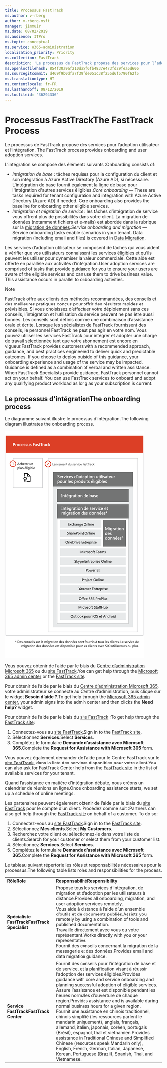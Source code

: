 ```yaml
---
title: Processus FastTrack
ms.author: v-rberg
author: v-rberg-msft
manager: jimmuir
ms.date: 08/02/2019
ms.audience: ITPro
ms.topic: conceptual
ms.service: o365-administration
localization_priority: Priority
ms.collection: FastTrack
description: 'Le processus de FastTrack propose des services pour l’adoption utilisateur et l’intégration. '
ms.openlocfilehash: 854f30a9af210da5f6fb4837e473fd29fea5d606
ms.sourcegitcommit: d469f9b0dfa7f39fde051c38f255d6f5790f62f5
ms.translationtype: HT
ms.contentlocale: fr-FR
ms.lasthandoff: 08/12/2019
ms.locfileid: "36294336"
---
```

# <a name="the-fasttrack-process"></a><span data-ttu-id="0a7cc-103">Processus FastTrack</span><span class="sxs-lookup"><span data-stu-id="0a7cc-103">The FastTrack Process</span></span>

<span data-ttu-id="0a7cc-104">Le processus de FastTrack propose des services pour l’adoption utilisateur et l’intégration. </span><span class="sxs-lookup"><span data-stu-id="0a7cc-104">The FastTrack process provides onboarding and user adoption services.</span></span> 
  
<span data-ttu-id="0a7cc-105">L’intégration se compose des éléments suivants :</span><span class="sxs-lookup"><span data-stu-id="0a7cc-105">Onboarding consists of:</span></span>
  
- <span data-ttu-id="0a7cc-p101">*Intégration de base* : tâches requises pour la configuration du client et son intégration à Azure Active Directory (Azure AD), si nécessaire. L'intégration de base fournit également la ligne de base pour l'intégration d'autres services éligibles.</span><span class="sxs-lookup"><span data-stu-id="0a7cc-p101">*Core onboarding* — These are tasks required for tenant configuration and integration with Azure Active Directory (Azure AD) if needed. Core onboarding also provides the baseline for onboarding other eligible services.</span></span> 
- <span data-ttu-id="0a7cc-p102">*Intégration et migration de service* : les tâches d’intégration de service vous offrent plus de possibilités dans votre client. La migration de données (notamment fichiers et e-mails) est abordée dans la rubrique sur la [migration de données](O365-data-migration.md).</span><span class="sxs-lookup"><span data-stu-id="0a7cc-p102">*Service onboarding and migration* — Service onboarding tasks enable scenarios in your tenant. Data migration (including email and files) is covered in [Data Migration](O365-data-migration.md).</span></span> 
    
<span data-ttu-id="0a7cc-p103">Les services d’adoption utilisateur se composent de tâches qui vous aident à vérifier que vos utilisateurs connaissent les services éligibles et qu’ils peuvent les utiliser pour dynamiser la valeur commerciale. Cette aide est offerte en parallèle aux activités d’intégration.</span><span class="sxs-lookup"><span data-stu-id="0a7cc-p103">User adoption services are comprised of tasks that provide guidance for you to ensure your users are aware of the eligible services and can use them to drive business value. This assistance occurs in parallel to onboarding activities.</span></span>
  
> [!NOTE]
> <span data-ttu-id="0a7cc-p104">FastTrack offre aux clients des méthodes recommandées, des conseils et des meilleures pratiques conçus pour offrir des résultats rapides et prévisibles. Si vous choisissez d’effectuer votre déploiement sans ces conseils, l’intégration et l’utilisation du service peuvent ne pas être aussi bonnes. Les conseils sont définis comme une combinaison d’assistance orale et écrite. Lorsque les spécialistes de FastTrack fournissent des conseils, le personnel FastTrack ne peut pas agir en votre nom. Vous pouvez utiliser les services FastTrack pour intégrer et adopter une charge de travail sélectionnée tant que votre abonnement est encore en vigueur.</span><span class="sxs-lookup"><span data-stu-id="0a7cc-p104">FastTrack provides customers with a recommended approach, guidance, and best practices engineered to deliver quick and predictable outcomes. If you choose to deploy outside of this guidance, your onboarding experience and usage of the service may be impacted. Guidance is defined as a combination of verbal and written assistance. When FastTrack Specialists provide guidance, FastTrack personnel cannot act on your behalf. You can use FastTrack services to onboard and adopt any qualifying product workload as long as your subscription is current.</span></span> 
  
## <a name="the-onboarding-process"></a><span data-ttu-id="0a7cc-117">Le processus d’intégration</span><span class="sxs-lookup"><span data-stu-id="0a7cc-117">The onboarding process</span></span>

<span data-ttu-id="0a7cc-118">Le diagramme suivant illustre le processus d’intégration.</span><span class="sxs-lookup"><span data-stu-id="0a7cc-118">The following diagram illustrates the onboarding process.</span></span>
  
![Chronologie pour l’utilisation du service d’intégration](media/O365-Onboarding-Timeline.png)
  
<span data-ttu-id="0a7cc-120">Vous pouvez obtenir de l’aide par le biais du [Centre d’administration Microsoft 365](https://go.microsoft.com/fwlink/?linkid=2032704) ou du [site FastTrack](https://go.microsoft.com/fwlink/?linkid=780698).</span><span class="sxs-lookup"><span data-stu-id="0a7cc-120">You can get help through the [Microsoft 365 admin center](https://go.microsoft.com/fwlink/?linkid=2032704) or the [FastTrack site](https://go.microsoft.com/fwlink/?linkid=780698).</span></span> 

<span data-ttu-id="0a7cc-121">Pour obtenir de l’aide par le biais du [Centre d’administration Microsoft 365](https://go.microsoft.com/fwlink/?linkid=2032704), votre administrateur se connecte au Centre d’administration, puis clique sur le widget **Besoin d’aide ?**.</span><span class="sxs-lookup"><span data-stu-id="0a7cc-121">To get help through the [Microsoft 365 admin center](https://go.microsoft.com/fwlink/?linkid=2032704), your admin signs into the admin center and then clicks the **Need help?** widget.</span></span> 

<span data-ttu-id="0a7cc-122">Pour obtenir de l’aide par le biais du [site FastTrack](https://go.microsoft.com/fwlink/?linkid=780698) :</span><span class="sxs-lookup"><span data-stu-id="0a7cc-122">To get help through the [FastTrack site](https://go.microsoft.com/fwlink/?linkid=780698):</span></span> 
1.  <span data-ttu-id="0a7cc-123">Connectez-vous au [site FastTrack](https://go.microsoft.com/fwlink/?linkid=780698).</span><span class="sxs-lookup"><span data-stu-id="0a7cc-123">Sign in to the [FastTrack site](https://go.microsoft.com/fwlink/?linkid=780698).</span></span> 
2.  <span data-ttu-id="0a7cc-124">Sélectionnez **Services**.</span><span class="sxs-lookup"><span data-stu-id="0a7cc-124">Select **Services**.</span></span>
3.  <span data-ttu-id="0a7cc-125">Complétez le formulaire **Demande d’assistance avec Microsoft 365**.</span><span class="sxs-lookup"><span data-stu-id="0a7cc-125">Complete the **Request for Assistance with Microsoft 365** form.</span></span> 
  
 <span data-ttu-id="0a7cc-126">Vous pouvez également demander de l’aide pour le Centre FastTrack sur le [site FastTrack](https://go.microsoft.com/fwlink/?linkid=780698), dans la liste des services disponibles pour votre client.</span><span class="sxs-lookup"><span data-stu-id="0a7cc-126">You can also ask for FastTrack Center help from the [FastTrack site](https://go.microsoft.com/fwlink/?linkid=780698) in the list of available services for your tenant.</span></span> 
    
 <span data-ttu-id="0a7cc-127">Quand l’assistance en matière d’intégration débute, nous créons un calendrier de réunions en ligne.</span><span class="sxs-lookup"><span data-stu-id="0a7cc-127">Once onboarding assistance starts, we set up a schedule of online meetings.</span></span>
    
<span data-ttu-id="0a7cc-p105">Les partenaires peuvent également obtenir de l’aide par le biais du [site FastTrack](https://go.microsoft.com/fwlink/?linkid=780698) pour le compte d’un client. Procédez comme suit :</span><span class="sxs-lookup"><span data-stu-id="0a7cc-p105">Partners can also get help through the [FastTrack site](https://go.microsoft.com/fwlink/?linkid=780698) on behalf of a customer. To do so:</span></span>
1.  <span data-ttu-id="0a7cc-130">Connectez-vous au [site FastTrack](https://go.microsoft.com/fwlink/?linkid=780698).</span><span class="sxs-lookup"><span data-stu-id="0a7cc-130">Sign in to the [FastTrack site](https://go.microsoft.com/fwlink/?linkid=780698).</span></span> 
2.  <span data-ttu-id="0a7cc-131">Sélectionnez **Mes clients**.</span><span class="sxs-lookup"><span data-stu-id="0a7cc-131">Select **My Customers**.</span></span>
3.  <span data-ttu-id="0a7cc-132">Recherchez votre client ou sélectionnez-le dans votre liste de clients.</span><span class="sxs-lookup"><span data-stu-id="0a7cc-132">Search for your customer or select them from your customer list.</span></span>
4.  <span data-ttu-id="0a7cc-133">Sélectionnez **Services**.</span><span class="sxs-lookup"><span data-stu-id="0a7cc-133">Select **Services**.</span></span>
5.  <span data-ttu-id="0a7cc-134">Complétez le formulaire **Demande d’assistance avec Microsoft 365**.</span><span class="sxs-lookup"><span data-stu-id="0a7cc-134">Complete the **Request for Assistance with Microsoft 365** form.</span></span> 

<span data-ttu-id="0a7cc-135">Le tableau suivant répertorie les rôles et responsabilités nécessaires pour le processus.</span><span class="sxs-lookup"><span data-stu-id="0a7cc-135">The following table lists roles and responsibilities for the process.</span></span>
    
|||
|:-----|:-----|
|<span data-ttu-id="0a7cc-136">**Rôle**</span><span class="sxs-lookup"><span data-stu-id="0a7cc-136">**Role**</span></span> <br/> |<span data-ttu-id="0a7cc-137">**Responsabilité**</span><span class="sxs-lookup"><span data-stu-id="0a7cc-137">**Responsibility**</span></span> <br/> |
|<span data-ttu-id="0a7cc-138">**Spécialiste FastTrack**</span><span class="sxs-lookup"><span data-stu-id="0a7cc-138">**FastTrack Specialist**</span></span> <br/> |<span data-ttu-id="0a7cc-139">Propose tous les services d’intégration, de migration et d’adoption par les utilisateurs à distance.</span><span class="sxs-lookup"><span data-stu-id="0a7cc-139">Provides all onboarding, migration, and user adoption services remotely.</span></span>  <br/> <span data-ttu-id="0a7cc-140">Vous aide à distance à l’aide d’un ensemble d’outils et de documents publiés.</span><span class="sxs-lookup"><span data-stu-id="0a7cc-140">Assists you remotely by using a combination of tools and published documentation.</span></span> <br/> <span data-ttu-id="0a7cc-141">Travaille directement avec vous ou votre représentant.</span><span class="sxs-lookup"><span data-stu-id="0a7cc-141">Works directly with you or your representative.</span></span> <br/> <span data-ttu-id="0a7cc-142">Fournit des conseils concernant la migration de la messagerie et des données.</span><span class="sxs-lookup"><span data-stu-id="0a7cc-142">Provides email and data migration guidance.</span></span>|
|<span data-ttu-id="0a7cc-143">**Service FastTrack**</span><span class="sxs-lookup"><span data-stu-id="0a7cc-143">**FastTrack Center**</span></span>  <br/> |<span data-ttu-id="0a7cc-144">Fournit des conseils pour l’intégration de base et de service, et la planification visant à réussir l’adoption des services éligibles.</span><span class="sxs-lookup"><span data-stu-id="0a7cc-144">Provides guidance with core and service onboarding and planning successful adoption of eligible services.</span></span>  <br/> <span data-ttu-id="0a7cc-145">Assure l’assistance et est disponible pendant les heures normales d’ouverture de chaque région.</span><span class="sxs-lookup"><span data-stu-id="0a7cc-145">Provides assistance and is available during normal business hours for a given region.</span></span> <br/> <span data-ttu-id="0a7cc-146">Fournit une assistance en chinois traditionnel, chinois simplifié (les ressources parlent le mandarin uniquement), anglais, français, allemand, italien, japonais, coréen, portugais (Brésil), espagnol, thaï et vietnamien.</span><span class="sxs-lookup"><span data-stu-id="0a7cc-146">Provides assistance in Traditional Chinese and Simplified Chinese (resources speak Mandarin only), English, French, German, Italian, Japanese, Korean, Portuguese (Brazil), Spanish, Thai, and Vietnamese.</span></span>|


  

